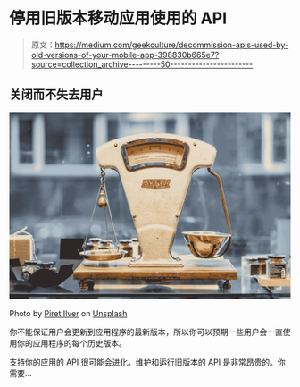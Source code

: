# 停用旧版本移动应用使用的 API

> 原文：<https://medium.com/geekculture/decommission-apis-used-by-old-versions-of-your-mobile-app-398830b665e7?source=collection_archive---------50----------------------->

## 关闭而不失去用户

![](img/2bf0d6dbb7004e76f2e150c4d051fbb3.png)

Photo by [Piret Ilver](https://unsplash.com/@saltsup?utm_source=unsplash&utm_medium=referral&utm_content=creditCopyText) on [Unsplash](https://unsplash.com/s/photos/scales?utm_source=unsplash&utm_medium=referral&utm_content=creditCopyText)

你不能保证用户会更新到应用程序的最新版本，所以你可以预期一些用户会一直使用你的应用程序的每个历史版本。

支持你的应用的 API 很可能会进化。维护和运行旧版本的 API 是非常昂贵的。你需要…